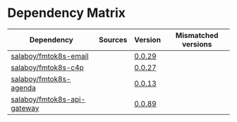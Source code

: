 # Dependency Matrix

Dependency | Sources | Version | Mismatched versions
---------- | ------- | ------- | -------------------
[salaboy/fmtok8s-email](https://github.com/salaboy/fmtok8s-email) |  | [0.0.29](https://github.com/salaboy/fmtok8s-email/releases/tag/v0.0.29) | 
[salaboy/fmtok8s-c4p](https://github.com/salaboy/fmtok8s-c4p) |  | [0.0.27](https://github.com/salaboy/fmtok8s-c4p/releases/tag/v0.0.27) | 
[salaboy/fmtok8s-agenda](https://github.com/salaboy/fmtok8s-agenda) |  | [0.0.13](https://github.com/salaboy/fmtok8s-agenda/releases/tag/v0.0.13) | 
[salaboy/fmtok8s-api-gateway](https://github.com/salaboy/fmtok8s-api-gateway) |  | [0.0.89](https://github.com/salaboy/fmtok8s-api-gateway/releases/tag/v0.0.89) | 
